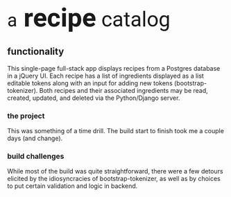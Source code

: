 <link href="https://fonts.googleapis.com/css?family=Poiret+One|Dawning+of+a+New+Day|Pacifico|Roboto:300,400,500|Montserrat:300i,400,700|Miss+Fajardose|Sacramento" rel="stylesheet"></link>

<div style="font-family: 'Poiret One', 'Roboto', sans;"><span style="font-size: 42px">a</span><span style="font-weight: 700; font-size: 60px; line-height: 1.2"> recipe</span><span style="font-size: 48px"> catalog</span></div>

## functionality
This single-page full-stack app displays recipes from a Postgres database in a jQuery UI.  Each recipe has a list of ingredients displayed as a list editable tokens along with an input for adding new tokens (bootstrap-tokenizer).  Both recipes and their associated ingredients may be read, created, updated, and deleted via the Python/Django server.  

### the project
This was something of a time drill.
The build start to finish took me a couple days (and change).

### build challenges
While most of the build was quite straightforward, there were a few detours elicited by the idiosyncracies of bootstrap-tokenizer, as well as by choices to put certain validation and logic in backend.  
